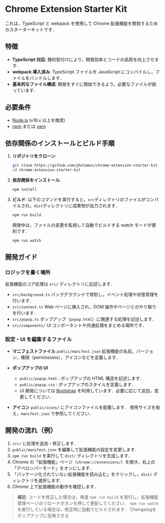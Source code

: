 # Chrome Extension Starter Kit

これは，TypeScript と webpack を使用して Chrome 拡張機能を開発するためのスターターキットです．

## 特徴

- **TypeScript 対応**: 静的型付けにより，開発効率とコードの品質を向上させます．
- **webpack 導入済み**: TypeScript ファイルを JavaScript にコンパイルし，ファイルをバンドルします．
- **基本的なファイル構成**: 開発をすぐに開始できるよう，必要なファイルが揃っています．

## 必要条件

- [Node.js](https://nodejs.org/) (v18.x 以上を推奨)
- [npm](https://www.npmjs.com/) または [yarn](https://yarnpkg.com/)

## 依存関係のインストールとビルド手順

1.  **リポジトリをクローン**:

    ```bash
    git clone https://github.com/yhotamos/chrome-extension-starter-kit
    cd chrome-extension-starter-kit
    ```

2.  **依存関係をインストール**:

    ```bash
    npm install
    ```

3.  **ビルド**:
    以下のコマンドを実行すると，`src`ディレクトリのファイルがコンパイルされ，`dist`ディレクトリに成果物が出力されます．
    ```bash
    npm run build
    ```
    開発中は，ファイルの変更を監視して自動でビルドする watch モードが便利です．
    ```bash
    npm run watch
    ```

## 開発ガイド

### ロジックを書く場所

拡張機能のコア処理は `src/` ディレクトリに記述します．

- `src/background.ts`
  バックグラウンドで常駐し，イベント処理や状態管理を行います．
- `src/content.ts`
  Web ページに挿入され，DOM 操作やページとのやり取りを行います．
- `src/popup.ts`
  ポップアップ（`popup.html`）に関連する処理を記述します．
- `src/components/`
  UI コンポーネントや共通処理をまとめる場所です．

### 設定・UI を編集するファイル

- **マニフェストファイル**
  `public/manifest.json`
  拡張機能の名前，バージョン，権限（permissions），アイコンなどを定義します．

- **ポップアップの UI**

  - `public/popup.html` : ポップアップの HTML 構造を記述します．
  - `public/popup.css` : ポップアップのスタイルを定義します．
  - UI 開発については [Bootstrap](https://getbootstrap.com/) を利用しています．必要に応じて追加，変更してください．

- **アイコン**
  `public/icons/` にアイコンファイルを配置します．
  使用サイズを揃え，`manifest.json` で参照してください．

## 開発の流れ（例）

1. `src/` に処理を追加・修正します．
2. `public/manifest.json` を編集して拡張機能の設定を変更します．
3. `npm run build` を実行して `dist/` ディレクトリを生成します．
4. Chrome の「拡張機能」ページ（`chrome://extensions/`）を開き，右上の「デベロッパーモード」をオンにします．
5. 「パッケージ化されていない拡張機能を読み込む」をクリックし，`dist/` ディレクトリを選択します．
6. Chrome 上で拡張機能の動作を確認します．

> **補足**: コードを修正した場合は，再度 `npm run build` を実行し，拡張機能管理ページのリロードボタンを押して更新してください．
> `npm run watch` を実行している場合は，修正時に自動でビルドされます．
Chengelogをポップアップに反映させる